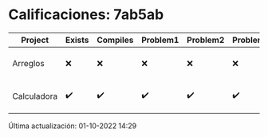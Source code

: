 # Calificaciones: 7ab5ab
|Project|Exists|Compiles|Problem1|Problem2|Problem3|Extra|CommitHash|CommitDate|CheckDate|Comments|DueDate|Grade|
|-|-|-|-|-|-|-|-|-|-|-|-|-|
|Arreglos|❌|❌|❌|❌|❌|❌|NA|NA|01-10-2022 14:29:54|No se encontró el archivo en PracticasCompuI/Arreglos/Arreglos.cpp|05-10-2020 21:00:00|5|
|Calculadora|✔️|✔️|✔️|✔️|✔️|✔️|0819b131d20e85ab0c7e7205b2fb1cc60a249373|27-09-2022 22:41:46|28-09-2022 15:55:43|¡Excelente trabajo!|28-09-2022 21:00:00|10.0|

Última actualización: 01-10-2022 14:29